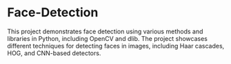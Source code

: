 # Face-Detection

This project demonstrates face detection using various methods and libraries in Python, including OpenCV and dlib. The project showcases different techniques for detecting faces in images, including Haar cascades, HOG, and CNN-based detectors.

